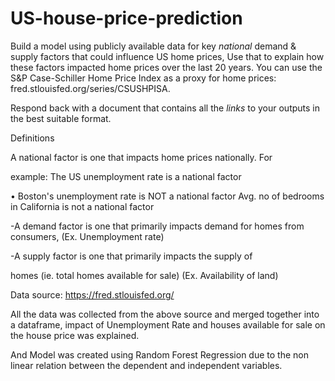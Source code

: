 # US-house-price-prediction

Build a model using publicly available data for key *national* demand & supply factors that could influence US home prices, Use that to explain how these factors impacted home prices over the last 20 years. You can use the S&P Case-Schiller Home Price Index as a proxy for home prices: fred.stlouisfed.org/series/CSUSHPISA.

Respond back with a document that contains all the *links* to your outputs in the best suitable format.

Definitions

A national factor is one that impacts home prices nationally. For

example: The US unemployment rate is a national factor

• Boston's unemployment rate is NOT a national factor Avg. no of bedrooms in California is not a national factor

-A demand factor is one that primarily impacts demand for homes from consumers, (Ex. Unemployment rate)

-A supply factor is one that primarily impacts the supply of

homes (ie. total homes available for sale) (Ex. Availability of land) 


Data source: https://fred.stlouisfed.org/

All the data was collected from the above source and merged together into a dataframe, impact of Unemployment Rate and houses available for sale on the house price was explained.

And Model was created using Random Forest Regression due to the non linear relation between the dependent and independent variables.
